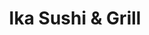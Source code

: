 ---
layout: place
title: "Ika Sushi & Grill"
permalink: /california/chula-vista/ika-sushi-grill.html
stateAbbr: CA
stateName: California
cityName: Chula Vista
place_id: ChIJEWgdWURF2YARetLpazC8eiY
photos:
  - name: >-
      places/ChIJEWgdWURF2YARetLpazC8eiY/photos/AeeoHcLnW-mnVcVInJimb2QeUMpvqjQB04JjAGCYkBQFYs3seQ6AghzXQBY0-gZu435tcxW9LizvaiAxYezSA6lSwRCEZOeBrTax19qRS1WI2O5tW_73JEXbezlDENQycO3ctlAx-jjKaJKJB2FxjR1qyONfqMIc0EIWTFY9Ni6wHoBHjJazJeBo58DcQkfCrQp7mEh_3uVr6fqCfqVV5G8Lghj_lDrusE5lbuWOrzOQ812TxUahuByEImZ6Kocy1Spe88qeY3WnH1e_MZdrS27JfF-6JASoWKStbVthwVxEbR22cg
    widthPx: 4800
    heightPx: 3200
    authorAttributions:
      - displayName: Ika Sushi & Grill
        uri: https://maps.google.com/maps/contrib/112325372448405739381
        photoUri: >-
          https://lh3.googleusercontent.com/a-/ALV-UjU0Sro7vGt985F7n6gVrQyX8Zf4O9OY05V0dje9Zt-AlJ4Q2zo=s100-p-k-no-mo
    flagContentUri: >-
      https://www.google.com/local/imagery/report/?cb_client=maps_api_places.places_api&image_key=!1e10!2sAF1QipPAHWbaJAmlPUk19xYvFJCtgL0Xx6fRrKb86IOX&hl=en-US
    googleMapsUri: >-
      https://www.google.com/maps/place//data=!3m4!1e2!3m2!1sAF1QipPAHWbaJAmlPUk19xYvFJCtgL0Xx6fRrKb86IOX!2e10!4m2!3m1!1s0x80d94544591d6811:0x267abc306be9d27a
  - name: >-
      places/ChIJEWgdWURF2YARetLpazC8eiY/photos/AeeoHcK12K5bxWAh_NZyvBjD-PgzgH5vp_YIfSu0cbbLIjOmLqdgg9RoKvxJKgVMm0455AhvBBua2Z1RW1ZkLkUUDtMWscl7KZrl7ftMqTUI9r0dM7JWzbZi7RsmSSoi2P_7F_HpCun08ZDVw4y9rLPa1nF0fAdciM4L5eMEjqSyjHPQ_KQ3Xay66WUdiLgFOSgMCnw9bt3IY-Rx1IgmOSseB1G858MKZsrsOaihazsEd0Z7lfYXJgWzDWvcrlipaOTYJOYA7EDp-6fp1qxlIKC0wR-xUbXJ3ppKuub_pFyTjSgEXA
    widthPx: 800
    heightPx: 600
    authorAttributions:
      - displayName: Ika Sushi & Grill
        uri: https://maps.google.com/maps/contrib/112325372448405739381
        photoUri: >-
          https://lh3.googleusercontent.com/a-/ALV-UjU0Sro7vGt985F7n6gVrQyX8Zf4O9OY05V0dje9Zt-AlJ4Q2zo=s100-p-k-no-mo
    flagContentUri: >-
      https://www.google.com/local/imagery/report/?cb_client=maps_api_places.places_api&image_key=!1e10!2sAF1QipMDYsE9CKkyfPdEdTdaO5O39vaq2-XK0PD22aPP&hl=en-US
    googleMapsUri: >-
      https://www.google.com/maps/place//data=!3m4!1e2!3m2!1sAF1QipMDYsE9CKkyfPdEdTdaO5O39vaq2-XK0PD22aPP!2e10!4m2!3m1!1s0x80d94544591d6811:0x267abc306be9d27a
  - name: >-
      places/ChIJEWgdWURF2YARetLpazC8eiY/photos/AeeoHcKn6LjWdS8G11Y-kxmB8g7HP4qSqkkEam1EqvQv9rz6J_W1vVYO-U9X-bJviO8vlqz2FKxQqd6jESoTelmWqHhgjm6osQknGK_KkOM-zZsgb83bPsPhb-yFpIPtU_sVSVJxc68LDGpgLjYLisurkvWCeZaTVnZPHFmvdiChPQ-2QI1gtq5daKFl4M7u_G3sO5TbgoEiz-udmTp1I317XIDVvxti89YFDJUDGmbpgSW5vmYcQLthR9D7VMSds8xpz7K0lGpkttibgmWUR1yEg4IsM9mMW4zspHyohTVHdQONoZU_-vP7tDp5HD_h6m2Ae4hVRkzus4iJcnqxrKimyLstu67YZITjh5mERdtxlRX5pi3uCZKnBlNTk_si1ZtMMZ0MZuTRBUyr-s69Wi-iLxNyYbmn6fvLeYu8u2NPLeal2G5q
    widthPx: 4032
    heightPx: 2268
    authorAttributions:
      - displayName: Octavio Hernandez R
        uri: https://maps.google.com/maps/contrib/106595907986749905944
        photoUri: >-
          https://lh3.googleusercontent.com/a-/ALV-UjWgR0bykEXEcFPK0bsUgg20mdy3FVZRDDAWuF7HUg6_1ckzjyizkw=s100-p-k-no-mo
    flagContentUri: >-
      https://www.google.com/local/imagery/report/?cb_client=maps_api_places.places_api&image_key=!1e10!2sCIHM0ogKEICAgMDIq_7JnQE&hl=en-US
    googleMapsUri: >-
      https://www.google.com/maps/place//data=!3m4!1e2!3m2!1sCIHM0ogKEICAgMDIq_7JnQE!2e10!4m2!3m1!1s0x80d94544591d6811:0x267abc306be9d27a
  - name: >-
      places/ChIJEWgdWURF2YARetLpazC8eiY/photos/AeeoHcLQoGQF8jDm8lysKYQH8BIltZ_KqnsGE_X18yURDrgQoBQ8LuD47X9PWoAJbiFkgJFqZnWmnmjWtCmzWpvZwuKAqTMC1O-_SAd1UkXvWYeor67WsMv1cbI2KD8yaY5eS-BfjjH0wxioyil0lg_wMXsdItWLHasqa42Pry9nIcpJhp3HICwjIs-1MasZmwf4lXqbaXRmihgKYfuaPdUawWLNkzJdkRFhZIa-FW31X-i91ao9Ju6v-qeZZeJjq3lQ3nXUvqjQelE-qZaF6W88XlzKNU6_avuVuZTFwsBzvb76Mg
    widthPx: 960
    heightPx: 960
    authorAttributions:
      - displayName: Ika Sushi & Grill
        uri: https://maps.google.com/maps/contrib/112325372448405739381
        photoUri: >-
          https://lh3.googleusercontent.com/a-/ALV-UjU0Sro7vGt985F7n6gVrQyX8Zf4O9OY05V0dje9Zt-AlJ4Q2zo=s100-p-k-no-mo
    flagContentUri: >-
      https://www.google.com/local/imagery/report/?cb_client=maps_api_places.places_api&image_key=!1e10!2sAF1QipPJCjtaem-n0XZJrQ_0Pf-jgY3iUJDZmalDPmav&hl=en-US
    googleMapsUri: >-
      https://www.google.com/maps/place//data=!3m4!1e2!3m2!1sAF1QipPJCjtaem-n0XZJrQ_0Pf-jgY3iUJDZmalDPmav!2e10!4m2!3m1!1s0x80d94544591d6811:0x267abc306be9d27a
  - name: >-
      places/ChIJEWgdWURF2YARetLpazC8eiY/photos/AeeoHcJwPF4qn3tNb0ueYvelJG1grwYfv7KI_l95x-61d2NhiWOaZI_evqXzcRJYgE-Tvia3NpJqVyuOd0iodidbOzerxiS0yfv6T6t_jrOHjlZZqJ0nECgUsdKN7pW2SNTqxgoa9xGZnfjDxioDjB4XeBVJc8Dpx_bh9-WhUwjvuqutcErY0AUBi_c9WcpvKWgsss0tb5beknC9dout7D6DK_UYazxowv6O77McVfdKMZEBln9oU_VCE5ZGY-49NC6oiTzTTBkVcyMGZb-V8lU33HDW-yADCQmYOmcCpsDGGJ45jQ
    widthPx: 800
    heightPx: 800
    authorAttributions:
      - displayName: Ika Sushi & Grill
        uri: https://maps.google.com/maps/contrib/112325372448405739381
        photoUri: >-
          https://lh3.googleusercontent.com/a-/ALV-UjU0Sro7vGt985F7n6gVrQyX8Zf4O9OY05V0dje9Zt-AlJ4Q2zo=s100-p-k-no-mo
    flagContentUri: >-
      https://www.google.com/local/imagery/report/?cb_client=maps_api_places.places_api&image_key=!1e10!2sAF1QipOOJDVzicFtImeG86T7IFJxLwIzAQFnnHaKBEZ0&hl=en-US
    googleMapsUri: >-
      https://www.google.com/maps/place//data=!3m4!1e2!3m2!1sAF1QipOOJDVzicFtImeG86T7IFJxLwIzAQFnnHaKBEZ0!2e10!4m2!3m1!1s0x80d94544591d6811:0x267abc306be9d27a
  - name: >-
      places/ChIJEWgdWURF2YARetLpazC8eiY/photos/AeeoHcJcrQbm1GSevQRUXypuSpDszVRntBPzO9G7gSMgSWpi2L3DWbbo6Aur42_fLkit6--4FVaQMfKc1thzF_-D3R6T1Mgmv25RDWrFlGBmBGqfzTKzxh-YOT0xFMoBIf9P6ROG8hxRrbM78kcTuddR9PdKkMOVk2Z6MmSrGijVMgpko9FIqPPsJdrik-WgaWZGdLov7rzgmY94i9jhYBuwzij3FyrFa09TJXX0Fi-Des0nou6Cl2KXX9xmrhzNFbXBUbdhT_wQfdRa_Qva-PrKAOcF8D06T4JzLKHAcbtRnBt1Hg
    widthPx: 800
    heightPx: 601
    authorAttributions:
      - displayName: Ika Sushi & Grill
        uri: https://maps.google.com/maps/contrib/112325372448405739381
        photoUri: >-
          https://lh3.googleusercontent.com/a-/ALV-UjU0Sro7vGt985F7n6gVrQyX8Zf4O9OY05V0dje9Zt-AlJ4Q2zo=s100-p-k-no-mo
    flagContentUri: >-
      https://www.google.com/local/imagery/report/?cb_client=maps_api_places.places_api&image_key=!1e10!2sAF1QipM3jxBN7p7LguxwtO5M6F_sjjIAQ7vWZqpIaNgR&hl=en-US
    googleMapsUri: >-
      https://www.google.com/maps/place//data=!3m4!1e2!3m2!1sAF1QipM3jxBN7p7LguxwtO5M6F_sjjIAQ7vWZqpIaNgR!2e10!4m2!3m1!1s0x80d94544591d6811:0x267abc306be9d27a
  - name: >-
      places/ChIJEWgdWURF2YARetLpazC8eiY/photos/AeeoHcJlQb3wr1LTzPr0M3ySidrg8URqsvBjCuJPGmeWwJIu1vSGl9nvcSVZKuzOpJyqcYAr0DHJmyd59lY2WHN6zBz0Wiz6T3S_wG9J9lCBYr8eJppZYnbIDoj1Bcbowelc5ibxWSYyN1Jok_JZwAjHL20DmqiFJ3RqnanxKy1mY-_oVYsnCHJm8aOFqYnPK-xyaeI6lNTr_UiQTfWGKGJkwpOiB6XKsF26Wcn9ZeldLvNDX5cEmh8mq0tnYCLskV1Ws1tu3d71eykCnK3efRGckoywXAT90WxV4P0Ex_1U_plscr8qZGCdaUs3wzNqGk137AW8CCcy3jjxks7aDhNUIpO-6InTrNTXDl0FICGw0vEiWnyyIlV51henqNpCFpE5GIxQW2qmtlZRhzfHi-96QIygbak6-xaaeuHMc6cjhKCTbNPi
    widthPx: 4032
    heightPx: 3024
    authorAttributions:
      - displayName: Savvy Rush
        uri: https://maps.google.com/maps/contrib/117622861016635540025
        photoUri: >-
          https://lh3.googleusercontent.com/a-/ALV-UjXTxW15aOlLki1QAdWngBe8y4FPYxptn1MTh7-yTsYcAYmVPIWTug=s100-p-k-no-mo
    flagContentUri: >-
      https://www.google.com/local/imagery/report/?cb_client=maps_api_places.places_api&image_key=!1e10!2sCIHM0ogKEICAgICWq9yUsgE&hl=en-US
    googleMapsUri: >-
      https://www.google.com/maps/place//data=!3m4!1e2!3m2!1sCIHM0ogKEICAgICWq9yUsgE!2e10!4m2!3m1!1s0x80d94544591d6811:0x267abc306be9d27a
  - name: >-
      places/ChIJEWgdWURF2YARetLpazC8eiY/photos/AeeoHcLTcatbARigr0xgoIJ1tJDY2GZXywe-nxcE8--1g-AEXhF3YF-8-S4oB5z7BavMmgdrWpd3D_CYDotkRJTFYbrzIE17aVVgMnHLb5ehl9piwkGW8ogue0OXB_zu5qE4mg-KQUoogyKxCtWLyjZOq9kOyH7ZKSLMPLN848cC0prABdwnnhS8CB9EscpNZAuj1BldWIuudUCh_hTZedSv11WHY-Cex6roLi6Jw7r4fc8IYEqoJxyPIY--qM5zOQ0uZ_KbJntBNhtV_Icxu9s9FC6L7M_8iGYOWewt2AkvrPjQYw
    widthPx: 3809
    heightPx: 3389
    authorAttributions:
      - displayName: Ika Sushi & Grill
        uri: https://maps.google.com/maps/contrib/112325372448405739381
        photoUri: >-
          https://lh3.googleusercontent.com/a-/ALV-UjU0Sro7vGt985F7n6gVrQyX8Zf4O9OY05V0dje9Zt-AlJ4Q2zo=s100-p-k-no-mo
    flagContentUri: >-
      https://www.google.com/local/imagery/report/?cb_client=maps_api_places.places_api&image_key=!1e10!2sAF1QipM3pl5t-_b6X7bxI1hISx7OH52I3q6ert0FEVzA&hl=en-US
    googleMapsUri: >-
      https://www.google.com/maps/place//data=!3m4!1e2!3m2!1sAF1QipM3pl5t-_b6X7bxI1hISx7OH52I3q6ert0FEVzA!2e10!4m2!3m1!1s0x80d94544591d6811:0x267abc306be9d27a
  - name: >-
      places/ChIJEWgdWURF2YARetLpazC8eiY/photos/AeeoHcLc5ywtKRtTEavtbf31UrHl11Y1MmlvZe857M0DHZJaKaMJrlNLz2G8nexXK7x3zRfurWhUR30pgZSRYQPZlhXdhnA-hMhYYhPjbVtIly_ZXulyTfVyTrxIc6ObVvU_BxaYCM9_kFj_iDJgpU5rZOh5n6gevR_82oUo9dk6i0koxGN-nmoLpiQ60pUQjzCUNJMwB9oXBqrnGViDVKx1FnQnpM6fHfOSUzR0AJmd2xefgK0EsdOXJ55PyVUL6CbUNEcIvf1__Su4_4CtkKo78hOf8mSEgC7Iu7ijz7XVrzzhJQ
    widthPx: 800
    heightPx: 1000
    authorAttributions:
      - displayName: Ika Sushi & Grill
        uri: https://maps.google.com/maps/contrib/112325372448405739381
        photoUri: >-
          https://lh3.googleusercontent.com/a-/ALV-UjU0Sro7vGt985F7n6gVrQyX8Zf4O9OY05V0dje9Zt-AlJ4Q2zo=s100-p-k-no-mo
    flagContentUri: >-
      https://www.google.com/local/imagery/report/?cb_client=maps_api_places.places_api&image_key=!1e10!2sAF1QipMG_p6W1BjTAqmYILFwAGNJO-kYJdQG8SCv4peM&hl=en-US
    googleMapsUri: >-
      https://www.google.com/maps/place//data=!3m4!1e2!3m2!1sAF1QipMG_p6W1BjTAqmYILFwAGNJO-kYJdQG8SCv4peM!2e10!4m2!3m1!1s0x80d94544591d6811:0x267abc306be9d27a
  - name: >-
      places/ChIJEWgdWURF2YARetLpazC8eiY/photos/AeeoHcLEbJMUQx3WvwENLjyGmUpuH7kfi16elO73K_fXZgriFXpV2LcP1BoO-Sc1XAIWi885P7T8Io5M59dMnWdmxqg7nULMxxIuVBhNj3H9UrgywZ7qmq-Lak3fVukZ_T3y7JKpmcrgaoMrnpDLxuyW2JMn5VRrxdF-0TWeJr-lGnwTfGEsZfQRhTIKWPYCKusDnLa9Qsx-MtCFIHwY_ebQCoGtleJ2MOk12xY6x044Z2WALIbHM2phDgERF-kybh2mzDTgODtUBlnX1AQNAqchrP4d3W34rJBCVelAwXG-KXZTea4irvr8nlN6mVRxLscXKFreOCq2Kd1xOEJ_ZdjUYNtekcf-iilkjQLJRTkK0Hjxt-aWnAwhMDvX-5Bp28Ypdr4hdDRkaJuims99vgS9hHbOlQsdvApLaZWnWK0bgmdf4w0R
    widthPx: 2992
    heightPx: 2992
    authorAttributions:
      - displayName: MAC
        uri: https://maps.google.com/maps/contrib/101880714450384220313
        photoUri: >-
          https://lh3.googleusercontent.com/a-/ALV-UjUSBFJ7gFWi7QffMkX3vHn8CNuXfwIU1Vm6w0VYsM3uPNrg796ahQ=s100-p-k-no-mo
    flagContentUri: >-
      https://www.google.com/local/imagery/report/?cb_client=maps_api_places.places_api&image_key=!1e10!2sCIHM0ogKEICAgIDtr6LRyQE&hl=en-US
    googleMapsUri: >-
      https://www.google.com/maps/place//data=!3m4!1e2!3m2!1sCIHM0ogKEICAgIDtr6LRyQE!2e10!4m2!3m1!1s0x80d94544591d6811:0x267abc306be9d27a
address: 2326 Proctor Valley Rd suite 104, Chula Vista, CA 91914, USA
street: 2326 Proctor Valley Rd suite 104
city: Chula Vista
state: CA
zip: '91914'
country: USA
neighborhood: San Miguel Ranch
latitude: '32.661220'
longitude: '-116.970870'
accessibility_options:
  wheelchairAccessibleParking: true
  wheelchairAccessibleEntrance: true
  wheelchairAccessibleRestroom: true
  wheelchairAccessibleSeating: true
business_status: OPERATIONAL
name: Ika Sushi & Grill
google_maps_links:
  directionsUri: >-
    https://www.google.com/maps/dir//''/data=!4m7!4m6!1m1!4e2!1m2!1m1!1s0x80d94544591d6811:0x267abc306be9d27a!3e0
  placeUri: https://maps.google.com/?cid=2772735436754899578
  writeAReviewUri: >-
    https://www.google.com/maps/place//data=!4m3!3m2!1s0x80d94544591d6811:0x267abc306be9d27a!12e1
  reviewsUri: >-
    https://www.google.com/maps/place//data=!4m4!3m3!1s0x80d94544591d6811:0x267abc306be9d27a!9m1!1b1
  photosUri: >-
    https://www.google.com/maps/place//data=!4m3!3m2!1s0x80d94544591d6811:0x267abc306be9d27a!10e5
primary_type: Sushi Restaurant
opening_hours:
  regular: null
  current: null
secondary_opening_hours:
  regular:
    weekdayDescriptions: null
    type: null
  current:
    weekdayDescriptions: null
    type: null
phone: (619) 941-2133
price_level: PRICE_LEVEL_MODERATE
price_range: null
rating: '4.4'
rating_count: 255
website: http://ikasushigrill.com/
description: null
reviews:
  - name: >-
      places/ChIJEWgdWURF2YARetLpazC8eiY/reviews/ChZDSUhNMG9nS0VJQ0FnTUNnMWEyMFpBEAE
    relativePublishTimeDescription: a month ago
    rating: 5
    text:
      text: >-
        My husband and I have been having trouble finding a good sushi place
        with fresh seafood, where you can sit at the sushi bar. Before the
        pandemic this was easier. We found IKA and it's now our favorite, right
        in our own neighborhood. You don't need to leave Chula Vista for good
        food and good service. We've been a few times and they recognized us the
        2nd time we came in. My hubby has that affect on people and I'm not
        kidding. The sushi is so fresh and tasty. The sushi chef's are fun to
        interact with. The atmosphere is nice. The parking is good. I brought
        one of my coworkers here yesterday and I ordered the teriyaki chicken
        (photo attached). It was wonderful. Like no other I've tried. Not too
        sweet, loads of fresh veggies, large serving. Enough for two. This will
        be a go to restaurant for us.
      languageCode: en
    originalText:
      text: >-
        My husband and I have been having trouble finding a good sushi place
        with fresh seafood, where you can sit at the sushi bar. Before the
        pandemic this was easier. We found IKA and it's now our favorite, right
        in our own neighborhood. You don't need to leave Chula Vista for good
        food and good service. We've been a few times and they recognized us the
        2nd time we came in. My hubby has that affect on people and I'm not
        kidding. The sushi is so fresh and tasty. The sushi chef's are fun to
        interact with. The atmosphere is nice. The parking is good. I brought
        one of my coworkers here yesterday and I ordered the teriyaki chicken
        (photo attached). It was wonderful. Like no other I've tried. Not too
        sweet, loads of fresh veggies, large serving. Enough for two. This will
        be a go to restaurant for us.
      languageCode: en
    authorAttribution:
      displayName: Donna Balmat-Jantz
      uri: https://www.google.com/maps/contrib/110081441853801732529/reviews
      photoUri: >-
        https://lh3.googleusercontent.com/a-/ALV-UjXto_BTQAtBPPhnyM7YghZ4iVGhbLtVHFiGvpG8VBQXEBCCwC8=s128-c0x00000000-cc-rp-mo
    publishTime: '2025-02-19T14:46:54.963931Z'
    flagContentUri: >-
      https://www.google.com/local/review/rap/report?postId=ChZDSUhNMG9nS0VJQ0FnTUNnMWEyMFpBEAE&d=17924085&t=1
    googleMapsUri: >-
      https://www.google.com/maps/reviews/data=!4m6!14m5!1m4!2m3!1sChZDSUhNMG9nS0VJQ0FnTUNnMWEyMFpBEAE!2m1!1s0x80d94544591d6811:0x267abc306be9d27a
  - name: >-
      places/ChIJEWgdWURF2YARetLpazC8eiY/reviews/ChdDSUhNMG9nS0VJQ0FnTUNRMXZxR29nRRAB
    relativePublishTimeDescription: a month ago
    rating: 5
    text:
      text: >-
        Stopped in on a whim and got great service and hooked up. The fish was
        so good I had to order a second round of toro nigiri.
      languageCode: en
    originalText:
      text: >-
        Stopped in on a whim and got great service and hooked up. The fish was
        so good I had to order a second round of toro nigiri.
      languageCode: en
    authorAttribution:
      displayName: Nick Nakano
      uri: https://www.google.com/maps/contrib/115588225231186573345/reviews
      photoUri: >-
        https://lh3.googleusercontent.com/a-/ALV-UjXUf4OVYKYD_0rnrftwJJ0s_yINsiXTZ5kI7cIILCqKSa3Dcwwt=s128-c0x00000000-cc-rp-mo-ba3
    publishTime: '2025-03-04T03:53:42.290530Z'
    flagContentUri: >-
      https://www.google.com/local/review/rap/report?postId=ChdDSUhNMG9nS0VJQ0FnTUNRMXZxR29nRRAB&d=17924085&t=1
    googleMapsUri: >-
      https://www.google.com/maps/reviews/data=!4m6!14m5!1m4!2m3!1sChdDSUhNMG9nS0VJQ0FnTUNRMXZxR29nRRAB!2m1!1s0x80d94544591d6811:0x267abc306be9d27a
  - name: >-
      places/ChIJEWgdWURF2YARetLpazC8eiY/reviews/ChdDSUhNMG9nS0VJQ0FnTURnd056WHJBRRAB
    relativePublishTimeDescription: a month ago
    rating: 5
    text:
      text: >-
        I’ve been coming here for quite some time. The quality of the fish is
        amazing. My only complaint was the service was not consistent. I can
        tell they’ve made some changes recently, and service has seemed to
        improve. The sushi chefs are great and rolls are absolutely delicious.
        Kinda surprised it’s so good for a neighborhood sushi restaurant. It’s
        becoming my go to for sushi in San Diego. Try the Otoro!
      languageCode: en
    originalText:
      text: >-
        I’ve been coming here for quite some time. The quality of the fish is
        amazing. My only complaint was the service was not consistent. I can
        tell they’ve made some changes recently, and service has seemed to
        improve. The sushi chefs are great and rolls are absolutely delicious.
        Kinda surprised it’s so good for a neighborhood sushi restaurant. It’s
        becoming my go to for sushi in San Diego. Try the Otoro!
      languageCode: en
    authorAttribution:
      displayName: Mike Hancho
      uri: https://www.google.com/maps/contrib/107601777001900573360/reviews
      photoUri: >-
        https://lh3.googleusercontent.com/a/ACg8ocKH7V0wwacQXML3J3P-G4oZYQJwd0gwPIV3vMyZSsZlIQX8NA=s128-c0x00000000-cc-rp-mo
    publishTime: '2025-02-21T22:57:32.061033Z'
    flagContentUri: >-
      https://www.google.com/local/review/rap/report?postId=ChdDSUhNMG9nS0VJQ0FnTURnd056WHJBRRAB&d=17924085&t=1
    googleMapsUri: >-
      https://www.google.com/maps/reviews/data=!4m6!14m5!1m4!2m3!1sChdDSUhNMG9nS0VJQ0FnTURnd056WHJBRRAB!2m1!1s0x80d94544591d6811:0x267abc306be9d27a
  - name: >-
      places/ChIJEWgdWURF2YARetLpazC8eiY/reviews/ChdDSUhNMG9nS0VJQ0FnSUNfc1pYVG5BRRAB
    relativePublishTimeDescription: 2 months ago
    rating: 5
    text:
      text: >-
        Great place, The sushi and ramen bowls are great the rolls have the
        perfect amount of variation that everyone in my family gets their
        preferred options with fresh ingredients. I enjoy relaxing at this
        restaurant and they are so quick plus there is plenty of parking. The
        staff is considerate and helpful with great attitudes.  Nice enough for
        a date night, and relaxed enough to bring my youngest kiddos.
      languageCode: en
    originalText:
      text: >-
        Great place, The sushi and ramen bowls are great the rolls have the
        perfect amount of variation that everyone in my family gets their
        preferred options with fresh ingredients. I enjoy relaxing at this
        restaurant and they are so quick plus there is plenty of parking. The
        staff is considerate and helpful with great attitudes.  Nice enough for
        a date night, and relaxed enough to bring my youngest kiddos.
      languageCode: en
    authorAttribution:
      displayName: Kim Risvold (Kimberly)
      uri: https://www.google.com/maps/contrib/105824181108346239475/reviews
      photoUri: >-
        https://lh3.googleusercontent.com/a-/ALV-UjXIQRVfs1wU516afj4gpSIPm3OirayCA02LZVBqI8gsxJL_R2s=s128-c0x00000000-cc-rp-mo-ba3
    publishTime: '2025-01-17T02:17:41.866388Z'
    flagContentUri: >-
      https://www.google.com/local/review/rap/report?postId=ChdDSUhNMG9nS0VJQ0FnSUNfc1pYVG5BRRAB&d=17924085&t=1
    googleMapsUri: >-
      https://www.google.com/maps/reviews/data=!4m6!14m5!1m4!2m3!1sChdDSUhNMG9nS0VJQ0FnSUNfc1pYVG5BRRAB!2m1!1s0x80d94544591d6811:0x267abc306be9d27a
  - name: >-
      places/ChIJEWgdWURF2YARetLpazC8eiY/reviews/ChdDSUhNMG9nS0VJQ0FnTURJaUxYTXhRRRAB
    relativePublishTimeDescription: a week ago
    rating: 4
    text:
      text: >-
        Good sushi! Perfect place to sit & enjoy a sushi lunch or dinner. In a
        good location. Will definitely return.
      languageCode: en
    originalText:
      text: >-
        Good sushi! Perfect place to sit & enjoy a sushi lunch or dinner. In a
        good location. Will definitely return.
      languageCode: en
    authorAttribution:
      displayName: Vinny P.
      uri: https://www.google.com/maps/contrib/108272598797614079637/reviews
      photoUri: >-
        https://lh3.googleusercontent.com/a-/ALV-UjUCWHtD4m1pErbaDqxqLDK0Pj5rDLaGlEqgXqgy7_sB9iaVrn3FSw=s128-c0x00000000-cc-rp-mo-ba5
    publishTime: '2025-04-06T14:35:35.062874Z'
    flagContentUri: >-
      https://www.google.com/local/review/rap/report?postId=ChdDSUhNMG9nS0VJQ0FnTURJaUxYTXhRRRAB&d=17924085&t=1
    googleMapsUri: >-
      https://www.google.com/maps/reviews/data=!4m6!14m5!1m4!2m3!1sChdDSUhNMG9nS0VJQ0FnTURJaUxYTXhRRRAB!2m1!1s0x80d94544591d6811:0x267abc306be9d27a
parking_options:
  freeParkingLot: true
  freeStreetParking: true
payment_options:
  acceptsCreditCards: true
  acceptsDebitCards: true
  acceptsCashOnly: false
  acceptsNfc: true
allow_dogs: null
curbside_pickup: null
delivery: true
dine_in: true
good_for_children: true
good_for_groups: true
good_for_sports: true
live_music: false
menu_for_children: null
outdoor_seating: true
reservable: null
restroom: true
serves_beer: true
serves_breakfast: false
serves_brunch: false
serves_cocktails: null
serves_coffee: null
serves_dinner: true
serves_dessert: true
serves_lunch: true
serves_vegetarian_food: true
serves_wine: true
takeout: true

---